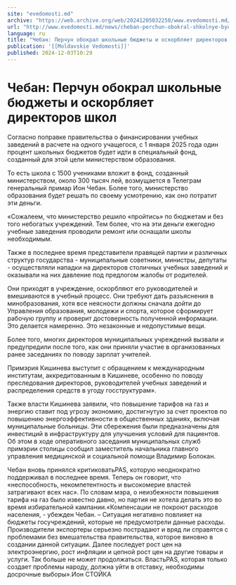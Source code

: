 ```yaml
---
site: "evedomosti.md"
archive: "https://web.archive.org/web/20241205032250/www.evedomosti.md/news/cheban-perchun-obokral-shkolnye-byudzhety-i-oskorblyaet-dire"
url: "http://www.evedomosti.md/news/cheban-perchun-obokral-shkolnye-byudzhety-i-oskorblyaet-dire"
language: ru
title: "Чебан: Перчун обокрал школьные бюджеты и оскорбляет директоров школ"
publication: '[[Moldavskie Vedomosti]]'
published: 2024-12-03T10:29
---
```


# Чебан: Перчун обокрал школьные бюджеты и оскорбляет директоров школ

Согласно поправке правительства о финансировании учебных заведений в расчете на одного учащегося, с 1 января 2025 года один процент школьных бюджетов будет идти в специальный фонд, созданный для этой цели министерством образования.

То есть школа с 1500 учениками вложит в фонд, созданный министерством, около 300 тысяч лей, возмущается в Телеграм генеральный примар Ион Чебан. Более того, министерство образования будет решать по своему усмотрению, как оно потратит эти деньги.

«Сожалеем, что министерство решило «пройтись» по бюджетам и без того небогатых учреждений. Тем более, что на эти деньги ежегодно учебные заведения проводили ремонт или оснащали школы необходимым.

Также в последнее время представители правящей партии и различных структур государства - муниципальные советники, министры, депутаты - осуществляли нападки на директоров столичных учебных заведений и оказывали на них давление под предлогом жалобы от родителей.

Они приходят в учреждение, оскорбляют его руководителей и вмешиваются в учебный процесс. Они требуют дать разъяснения в минобразования, хотя все неясности должны сначала дойти до Управления образования, молодежи и спорта, которое сформирует рабочую группу и проверит достоверность полученной информации. Это делается намеренно. Это незаконные и недопустимые вещи.

Более того, многих директоров муниципальных учреждений вызвали и предупредили после того, как они приняли участие в организованных ранее заседаниях по поводу зарплат учителей.

Примэрия Кишинева выступит с обращением к международным институтам, аккредитованным в Кишиневе, особенно по поводу преследования директоров, руководителей учебных заведений и распределения средств в угоду госструктурам».

Также власти Кишинева заявили, что повышение тарифов на газ и энергию ставит под угрозу экономию, достигнутую за счет проектов по повышению энергоэффективности в общественных зданиях, включая муниципальные больницы. Эти сбережения были предназначены для инвестиций в инфраструктуру для улучшения условий для пациентов. Об этом в ходе оперативного заседания муниципальных служб примэрии столицы сообщил заместитель начальника главного управления медицинской и социальной помощи Владимир Болокан.

Чебан вновь принялся критиковатьPAS, которую неоднократно поддерживал в последнее время. Теперь он говорит, что «неспособность, некомпетентность и высокомерие властей затрагивают всех нас». По словам мэра, о неизбежности повышения тарифа на газ было известно давно, но партия не хотела делать это во время избирательной кампании.«Компенсации не покроют расходов населения, - убежден Чебан. – Ситуация негативно повлияет на бюджеты госучреждений, которые не предусмотрели данные расходы. Производители экспортеры серьезно пострадают и вряд ли справятся с проблемами без вмешательства правительства, которое виновно в создании данной ситуации. Далее последует рост цен на электроэнергию, рост инфляции и цепной рост цен на другие товары и услуги. Так больше не может продолжаться. ВластьPAS, которая только создает проблемы народу, должна уйти в отставку, необходимы досрочные выборы».Ион СТОЙКА
